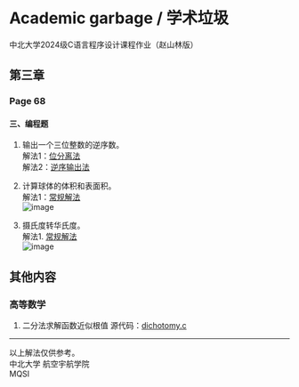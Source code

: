 # Academic garbage / 学术垃圾  
中北大学2024级C语言程序设计课程作业（赵山林版）  

## 第三章  
### Page 68  
#### 三、编程题  

1. 输出一个三位整数的逆序数。  
   解法1：[位分离法](https://github.com/X-MQSI/Academic-garbage/blob/main/P.68_3.1_1.c)  
   解法2：[逆序输出法](https://github.com/X-MQSI/Academic-garbage/blob/main/P.68_3.1_2.c)  

2. 计算球体的体积和表面积。  
   解法1：[常规解法](https://github.com/X-MQSI/Academic-garbage/blob/main/P.68_3.2_1.c)  
   ![image](https://github.com/user-attachments/assets/1e0b136c-d603-49c5-834c-13646020b055)  
   
3. 摄氏度转华氏度。  
   解法1. [常规解法](https://github.com/X-MQSI/Academic-garbage/blob/main/P.68_3.3_1.c)  
   ![image](https://github.com/user-attachments/assets/ba8a3e52-9575-4cef-a887-22f2a69f0785)  

## 其他内容
### 高等数学
1. 二分法求解函数近似根值
   源代码：[dichotomy.c](https://github.com/X-MQSI/Academic-garbage/blob/main/dichotomy.c)


**********
以上解法仅供参考。  
中北大学 航空宇航学院  
MQSI
